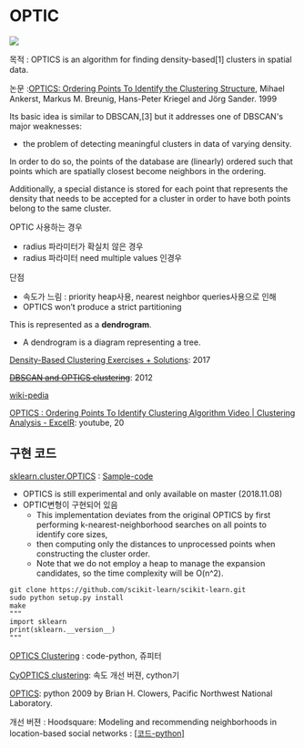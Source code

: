 # OPTIC

![](https://upload.wikimedia.org/wikipedia/commons/thumb/f/f9/OPTICS.svg/712px-OPTICS.svg.png)

목적 : OPTICS is an algorithm for finding density-based\[1\] clusters in spatial data.

논문 :[OPTICS: Ordering Points To Identify the Clustering Structure](http://www.dbs.ifi.lmu.de/Publikationen/Papers/OPTICS.pdf), Mihael Ankerst, Markus M. Breunig, Hans-Peter Kriegel and Jörg Sander. 1999

Its basic idea is similar to DBSCAN,\[3\] but it addresses one of DBSCAN's major weaknesses:

* the problem of detecting meaningful clusters in data of varying density. 

In order to do so, the points of the database are \(linearly\) ordered such that points which are spatially closest become neighbors in the ordering.

Additionally, a special distance is stored for each point that represents the density that needs to be accepted for a cluster in order to have both points belong to the same cluster.

OPTIC 사용하는 경우

* radius 파라미터가 확실치 않은 경우 
* radius 파라미터 need multiple values 인경우 

단점

* 속도가 느림 : priority heap사용, nearest neighbor queries사용으로 인해 
* OPTICS won’t produce a strict partitioning

This is represented as a **dendrogram**.

* A dendrogram is a diagram representing a tree.

[Density-Based Clustering Exercises + Solutions](http://engdashboard.blogspot.com/2017/09/density-based-clustering-exercises.html): 2017

[~~DBSCAN and OPTICS clustering~~](https://www.vitavonni.de/blog/201211/2012110201-dbscan-and-optics-clustering.html): 2012

[wiki-pedia](https://en.wikipedia.org/wiki/OPTICS_algorithm)

[OPTICS : Ordering Points To Identify Clustering Algorithm Video \| Clustering Analysis - ExcelR](https://www.youtube.com/watch?v=zAbnJ7kERXk): youtube, 20

## 구현 코드

[sklearn.cluster.OPTICS](http://scikit-learn.org/dev/modules/generated/sklearn.cluster.OPTICS.html) : [Sample-code](https://scikit-learn.org/dev/auto_examples/cluster/plot_optics.html)

* OPTICS is still experimental and only available on master \(2018.11.08\)
* OPTIC변형이 구현되어 있음 
  * This implementation deviates from the original OPTICS by first performing k-nearest-neighborhood searches on all points to identify core sizes, 
  * then computing only the distances to unprocessed points when constructing the cluster order. 
  * Note that we do not employ a heap to manage the expansion candidates, so the time complexity will be O\(n^2\).

```text
git clone https://github.com/scikit-learn/scikit-learn.git
sudo python setup.py install
make 
"""
import sklearn
print(sklearn.__version__)
"""
```

[OPTICS Clustering](https://github.com/aonghus/optics-cluster) : code-python, 쥬피터

[CyOPTICS clustering](https://github.com/dvida/cyoptics-clustering): 속도 개선 버젼, cython기

[OPTICS](http://www.chemometria.us.edu.pl/download/optics.py): python 2009 by Brian H. Clowers, Pacific Northwest National Laboratory.

개선 버젼 : Hoodsquare: Modeling and recommending neighborhoods in location-based social networks : [\[코드-python\]](https://github.com/amyxzhang/OPTICS-Automatic-Clustering)

